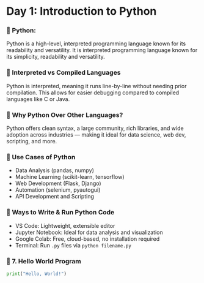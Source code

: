 # Day 1: Introduction to Python

### 🔹 Python:
Python is a high-level, interpreted programming language known for its readability and versatility. 
It is interpreted programming language known for its simplicity, readability and versatility.

### 🔹 Interpreted vs Compiled Languages
Python is interpreted, meaning it runs line-by-line without needing prior compilation. This allows for easier debugging compared to compiled languages like C or Java.

### 🔹 Why Python Over Other Languages?
Python offers clean syntax, a large community, rich libraries, and wide adoption across industries — making it ideal for data science, web dev, scripting, and more.

### 🔹 Use Cases of Python
- Data Analysis (pandas, numpy)
- Machine Learning (scikit-learn, tensorflow)
- Web Development (Flask, Django)
- Automation (selenium, pyautogui)
- API Development and Scripting

### 🔹 Ways to Write & Run Python Code
- VS Code: Lightweight, extensible editor
- Jupyter Notebook: Ideal for data analysis and visualization
- Google Colab: Free, cloud-based, no installation required
- Terminal: Run `.py` files via `python filename.py`

### 🔹 7. Hello World Program

```python
print("Hello, World!")
